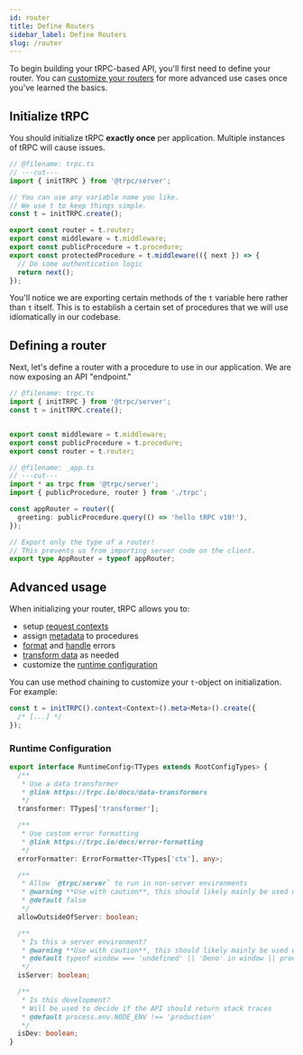 ```yaml
---
id: router
title: Define Routers
sidebar_label: Define Routers
slug: /router
---
```


To begin building your tRPC-based API, you'll first need to define your router. You can [customize your routers](#advanced-usage) for more advanced use cases once you've learned the basics.

## Initialize tRPC

You should initialize tRPC **exactly once** per application. Multiple instances of tRPC will cause issues.

```ts twoslash title='server/trpc.ts'
// @filename: trpc.ts
// ---cut---
import { initTRPC } from '@trpc/server';

// You can use any variable name you like.
// We use t to keep things simple.
const t = initTRPC.create();

export const router = t.router;
export const middleware = t.middleware;
export const publicProcedure = t.procedure;
export const protectedProcedure = t.middleware(({ next }) => {
  // Do some authentication logic
  return next();
});
```

You'll notice we are exporting certain methods of the `t` variable here rather than `t` itself. This is to establish a certain set of procedures that we will use idiomatically in our codebase.

## Defining a router

Next, let's define a router with a procedure to use in our application. We are now exposing an API "endpoint."

```ts twoslash title="server/_app.ts"
// @filename: trpc.ts
import { initTRPC } from '@trpc/server';
const t = initTRPC.create();


export const middleware = t.middleware;
export const publicProcedure = t.procedure;
export const router = t.router;

// @filename: _app.ts
// ---cut---
import * as trpc from '@trpc/server';
import { publicProcedure, router } from './trpc';

const appRouter = router({
  greeting: publicProcedure.query(() => 'hello tRPC v10!'),
});

// Export only the type of a router!
// This prevents us from importing server code on the client.
export type AppRouter = typeof appRouter;
```

## Advanced usage

When initializing your router, tRPC allows you to:

- setup [request contexts](/docs/context)
- assign [metadata](/docs/metadata) to procedures
- [format](/docs/error-formatting) and [handle](/docs/error-handling) errors
- [transform data](/docs/data-transformers) as needed
- customize the [runtime configuration](#runtime-configuration)

You can use method chaining to customize your `t`-object on initialization. For example:

```ts
const t = initTRPC().context<Context>().meta<Meta>().create({
  /* [...] */
});
```

### Runtime Configuration

```ts
export interface RuntimeConfig<TTypes extends RootConfigTypes> {
  /**
   * Use a data transformer
   * @link https://trpc.io/docs/data-transformers
   */
  transformer: TTypes['transformer'];

  /**
   * Use custom error formatting
   * @link https://trpc.io/docs/error-formatting
   */
  errorFormatter: ErrorFormatter<TTypes['ctx'], any>;

  /**
   * Allow `@trpc/server` to run in non-server environments
   * @warning **Use with caution**, this should likely mainly be used within testing.
   * @default false
   */
  allowOutsideOfServer: boolean;

  /**
   * Is this a server environment?
   * @warning **Use with caution**, this should likely mainly be used within testing.
   * @default typeof window === 'undefined' || 'Deno' in window || process.env.NODE_ENV === 'test'
   */
  isServer: boolean;

  /**
   * Is this development?
   * Will be used to decide if the API should return stack traces
   * @default process.env.NODE_ENV !== 'production'
   */
  isDev: boolean;
}
```

